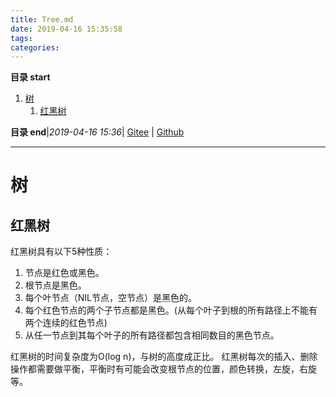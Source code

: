 ```yaml
---
title: Tree.md
date: 2019-04-16 15:35:58
tags: 
categories: 
---
```


**目录 start**
 
1. [树](#树)
    1. [红黑树](#红黑树)

**目录 end**|_2019-04-16 15:36_| [Gitee](https://gitee.com/gin9/Memo) | [Github](https://github.com/Kuangcp/Memo)
****************************************
# 树

## 红黑树
红黑树具有以下5种性质：

1. 节点是红色或黑色。
1. 根节点是黑色。
1. 每个叶节点（NIL节点，空节点）是黑色的。
1. 每个红色节点的两个子节点都是黑色。(从每个叶子到根的所有路径上不能有两个连续的红色节点)
1. 从任一节点到其每个叶子的所有路径都包含相同数目的黑色节点。

红黑树的时间复杂度为O(log n)，与树的高度成正比。
红黑树每次的插入、删除操作都需要做平衡，平衡时有可能会改变根节点的位置，颜色转换，左旋，右旋等。
